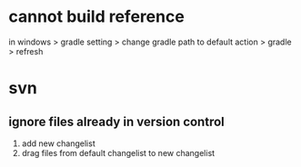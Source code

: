 # cannot build reference
in windows > gradle setting > change gradle path to default
action > gradle > refresh

# svn
## ignore files already in version control
1. add new changelist
2. drag files from default changelist to new changelist








